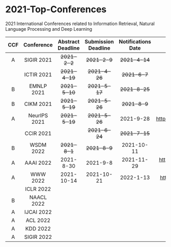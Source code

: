 # 2021-Top-Conferences
2021 International Conferences related to Information Retrieval, Natural Language Processing and Deep Learning

| CCF | Conference | Abstract Deadline | Submission Deadline  | Notifications Date | Website | 
| :----:| :----: | :----: | :----: | :----: |:----: |
| A | SIGIR 2021 | ~~2021-2-2~~ | ~~2021-2-9~~ | ~~2021-4-14~~ | http://sigir.org/sigir2021/ |
|  | ICTIR 2021 | ~~2021-4-19~~ | ~~2021-4-26~~ | ~~2021-6-7~~ | https://ictir2021.org/ |
| B | EMNLP 2021 | ~~2021-5-10~~ | ~~2021-5-17~~ | ~~2021-8-25~~ | https://2021.emnlp.org/ |
| B | CIKM 2021 | ~~2021-5-19~~ | ~~2021-5-26~~ | ~~2021-8-9~~ | https://www.cikm2021.org/ |
| A | NeurlPS 2021 | ~~2021-5-19~~ | ~~2021-5-26~~ | 2021-9-28 | https://neurips.cc/Conferences/2021/ |
|  | CCIR 2021 | | ~~2021-6-24~~ | ~~2021-7-15~~ | https://ccir2021.dlufl.edu.cn/ |
| B | WSDM 2022 | ~~2021-8-1~~ | ~~2021-8-9~~ | 2021-10-11  | http://www.wsdm-conference.org/2022 |
| A | AAAI 2022 |  2021-8-30 | 2021-9-8 | 2021-11-29 | https://aaai.org/Conferences/AAAI-22/ |
| A | WWW 2022 | 2021-10-14 | 2021-10-21 | 2022-1-13 | https://www2022.thewebconf.org/ |
|  | ICLR 2022 |  |  |  |  |
| B | NAACL 2022 |  |  |  |  |
| A | IJCAI 2022 |  |  |  |  |
| A | ACL 2022 |  |  |  |  |
| A | KDD 2022 |  |  |  |  |
| A | SIGIR 2022 |  |  |  |  |